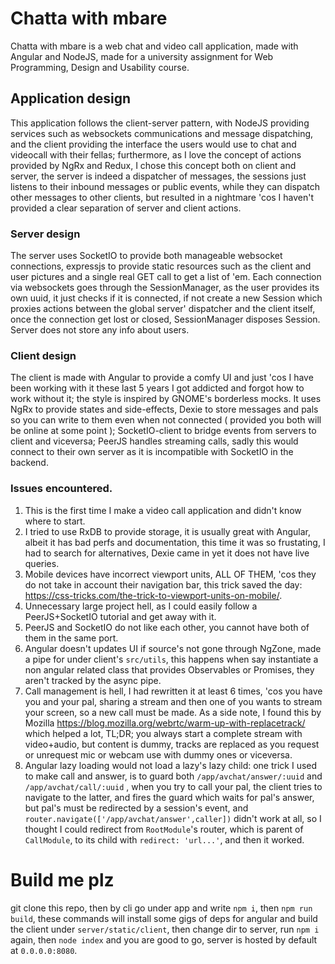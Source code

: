 ﻿# Chatta with mbare
Chatta with mbare is a web chat and video call application, made with Angular and NodeJS, made for a university assignment for Web Programming, Design and Usability course.
## Application design
This application follows the client-server pattern, with NodeJS providing services such as websockets communications and message dispatching, and the client providing the interface the users would use to chat and videocall with their fellas;
furthermore, as I love the concept of actions provided by NgRx and Redux, I chose this concept both on client and server, the server is indeed a dispatcher of messages, the sessions just listens to their inbound messages or public events, while they can dispatch other messages to other clients, but resulted in a nightmare 'cos I haven't provided a clear separation of server and client actions.
### Server design
The server uses SocketIO to provide both manageable websocket connections, expressjs to provide static resources such as the client and user pictures and a single real GET call to get a list of 'em.
Each connection via websockets goes through the SessionManager, as the user provides its own uuid, it just checks if it is connected, if not create a new Session which proxies actions between the global server' dispatcher and the client itself, once the connection get lost or closed, SessionManager disposes Session.
Server does not store any info about users.
### Client design
The client is made with Angular to provide a comfy UI and just 'cos I have been working with it these last 5 years I got addicted and forgot how to work without it; the style is inspired by GNOME's borderless mocks.
It uses NgRx to provide states and side-effects, Dexie to store messages and pals so you can write to them even when not connected ( provided you both will be online at some point ); SocketIO-client to bridge events from servers to client and viceversa; PeerJS handles streaming calls, sadly this would connect to their own server as it is incompatible with SocketIO in the backend.
### Issues encountered.
 1. This is the first time I make a video call application and didn't know where to start.
 2. I tried to use RxDB to provide storage, it is usually great with Angular, albeit it has bad perfs and documentation, this time it was so frustating, I had to search for alternatives, Dexie came in yet it does not have live queries.
 3. Mobile devices have incorrect viewport units, ALL OF THEM, 'cos they do not take in account their navigation bar, this trick saved the day: https://css-tricks.com/the-trick-to-viewport-units-on-mobile/.
 4. Unnecessary large project hell, as I could easily follow a PeerJS+SocketIO tutorial and get away with it.
 5. PeerJS and SocketIO do not like each other, you cannot have both of them in the same port.
 6. Angular doesn't updates UI if source's not gone through NgZone, made a pipe for under client's `src/utils`, this happens when say instantiate a non angular related class that provides Observables or Promises, they aren't tracked by the async pipe.
 7. Call management is hell, I had rewritten it at least 6 times, 'cos you have you and your pal, sharing a stream and then one of you wants to stream your screen, so a new call must be made. As a side note, I found this by Mozilla https://blog.mozilla.org/webrtc/warm-up-with-replacetrack/ which helped a lot, TL;DR; you always start a complete stream with video+audio, but content is dummy, tracks are replaced as you request or unrequest mic or webcam use with dummy ones or viceversa.
 8. Angular lazy loading would not load a lazy's lazy child: one trick I used to make call and answer, is to guard both `/app/avchat/answer/:uuid` and `/app/avchat/call/:uuid` , when you try to call your pal, the client tries to navigate to the latter, and fires the guard which waits for pal's answer, but pal's must be redirected by a session's event, and `router.navigate(['/app/avchat/answer',caller])` didn't work at all, so I thought I could redirect from `RootModule`'s router, which is parent of `CallModule`, to its child with `redirect: 'url...'`, and then it worked.

# Build me plz
git clone this repo, then by cli go under app and write  `npm i`, then `npm run build`, these commands will install some gigs of deps for angular and build the client under `server/static/client`, then change dir to server, run `npm i` again, then `node index` and you are good to go, server is hosted by default at `0.0.0.0:8080`.